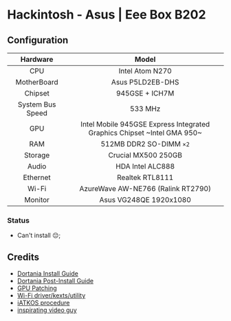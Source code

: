 # Hackintosh - Asus | Eee Box B202

## Configuration
| Hardware | Model | 
| :---: | :---: |
| CPU | Intel Atom N270 | 
| MotherBoard | Asus P5LD2EB-DHS |
| Chipset | 945GSE + ICH7M | 
| System Bus Speed | 533 MHz |
| GPU | Intel Mobile 945GSE Express Integrated Graphics Chipset ~Intel GMA 950~ | 
| RAM | 512MB DDR2 SO-DIMM `×2` | 
| Storage | Crucial MX500 250GB | 
| Audio | HDA Intel ALC888 | 
| Ethernet | Realtek RTL8111 | 
| Wi-Fi | AzureWave AW-NE766 (Ralink RT2790) |
| Monitor | Asus VG248QE 1920x1080 | 

### Status
- Can't install 😔;

## Credits
 - [Dortania Install Guide](https://dortania.github.io/OpenCore-Install-Guide/)
 - [Dortania Post-Install Guide](https://dortania.github.io/OpenCore-Post-Install/)
 - [GPU Patching](https://dortania.github.io/OpenCore-Post-Install/gpu-patching/legacy-intel/#gma-950-setup)
 - [Wi-Fi driver/kexts/utility](https://github.com/chris1111/Wireless-Ralink-Panel-Utility)
 - [iATKOS procedure](https://www.insanelymac.com/forum/topic/139464-installing-iatkos-5i-1055-on-asus-eeebox-b202/)
 - [inspirating video guy](https://www.youtube.com/watch?v=U5jwsKDSdrY)
